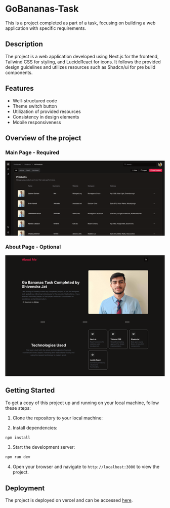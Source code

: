 # GoBananas-Task

This is a project completed as part of a task, focusing on building a web application with specific requirements.

## Description

The project is a web application developed using Next.js for the frontend, Tailwind CSS for styling, and LucideReact for icons. It follows the provided design guidelines and utilizes resources such as Shadcn/ui for pre build components.

## Features

-   Well-structured code
-   Theme switch button
-   Utilization of provided resources
-   Consistency in design elements
-   Mobile responsiveness

## Overview of the project

### Main Page - Required

![Main Page](/public/dashboard.png)

### About Page - Optional

![Main Page](/public/about.png)

## Getting Started

To get a copy of this project up and running on your local machine, follow these steps:

1. Clone the repository to your local machine:

2. Install dependencies:

```bash
npm install

```

3. Start the development server:

```bash
npm run dev

```

4. Open your browser and navigate to `http://localhost:3000` to view the project.

## Deployment

The project is deployed on vercel and can be accessed [here](https://gobananas.shivendra.me/).
